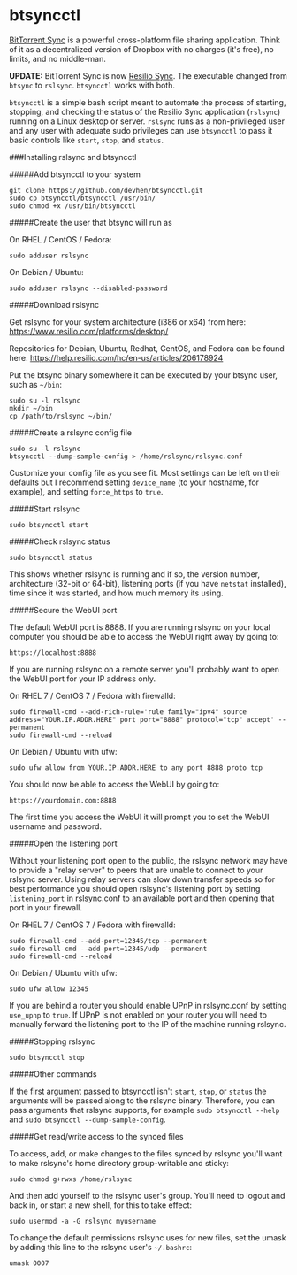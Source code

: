 btsyncctl
===========

[BitTorrent Sync](http://www.bittorrent.com/sync) is a powerful cross-platform file sharing application. Think of it as a decentralized version of Dropbox with no charges (it's free), no limits, and no middle-man.

**UPDATE:** BitTorrent Sync is now [Resilio Sync](https://www.resilio.com/platforms/desktop/). The executable changed from `btsync` to `rslsync`. `btsyncctl` works with both.

`btsyncctl` is a simple bash script meant to automate the process of starting, stopping, and checking the status of the Resilio Sync application (`rslsync`) running on a Linux desktop or server. `rslsync` runs as a non-privileged user and any user with adequate sudo privileges can use `btsyncctl` to pass it basic controls like `start`, `stop`, and `status`.

###Installing rslsync and btsyncctl


#####Add btsyncctl to your system

    git clone https://github.com/devhen/btsyncctl.git
    sudo cp btsyncctl/btsyncctl /usr/bin/
    sudo chmod +x /usr/bin/btsyncctl


#####Create the user that btsync will run as

On RHEL / CentOS / Fedora:

    sudo adduser rslsync

On Debian / Ubuntu:

    sudo adduser rslsync --disabled-password


#####Download rslsync

Get rslsync for your system architecture (i386 or x64) from here: <https://www.resilio.com/platforms/desktop/>

Repositories for Debian, Ubuntu, Redhat, CentOS, and Fedora can be found here: <https://help.resilio.com/hc/en-us/articles/206178924>

Put the btsync binary somewhere it can be executed by your btsync user, such as `~/bin`:

    sudo su -l rslsync
    mkdir ~/bin
    cp /path/to/rslsync ~/bin/


#####Create a rslsync config file

    sudo su -l rslsync
    btsyncctl --dump-sample-config > /home/rslsync/rslsync.conf

Customize your config file as you see fit. Most settings can be left on their defaults but I recommend setting `device_name` (to your hostname, for example), and setting `force_https` to `true`.

#####Start rslsync

    sudo btsyncctl start


#####Check rslsync status

    sudo btsyncctl status

This shows whether rslsync is running and if so, the version number, architecture (32-bit or 64-bit), listening ports (if you have `netstat` installed), time since it was started, and how much memory its using.


#####Secure the WebUI port


The default WebUI port is 8888. If you are running rslsync on your local computer you should be able to access the WebUI right away by going to:

    https://localhost:8888

If you are running rslsync on a remote server you'll probably want to open the WebUI port for your IP address only.

On RHEL 7 / CentOS 7 / Fedora with firewalld:

    sudo firewall-cmd --add-rich-rule='rule family="ipv4" source address="YOUR.IP.ADDR.HERE" port port="8888" protocol="tcp" accept' --permanent
    sudo firewall-cmd --reload

On Debian / Ubuntu with ufw:

    sudo ufw allow from YOUR.IP.ADDR.HERE to any port 8888 proto tcp

You should now be able to access the WebUI by going to:

    https://yourdomain.com:8888

The first time you access the WebUI it will prompt you to set the WebUI username and password.


#####Open the listening port


Without your listening port open to the public, the rslsync network may have to provide a "relay server" to peers that are unable to connect to your rslsync server. Using relay servers can slow down transfer speeds so for best performance you should open rslsync's listening port by setting `listening_port` in rslsync.conf to an available port and then opening that port in your firewall.

On RHEL 7 / CentOS 7 / Fedora with firewalld:

    sudo firewall-cmd --add-port=12345/tcp --permanent
    sudo firewall-cmd --add-port=12345/udp --permanent
    sudo firewall-cmd --reload

On Debian / Ubuntu with ufw:

    sudo ufw allow 12345

If you are behind a router you should enable UPnP in rslsync.conf by setting `use_upnp` to `true`. If UPnP is not enabled on your router you will need to manually forward the listening port to the IP of the machine running rslsync.


#####Stopping rslsync

    sudo btsyncctl stop


#####Other commands

If the first argument passed to btsyncctl isn't `start`, `stop`, or `status` the arguments will be passed along to the rslsync binary. Therefore, you can pass arguments that rslsync supports, for example `sudo btsyncctl --help` and `sudo btsyncctl --dump-sample-config`.


#####Get read/write access to the synced files


To access, add, or make changes to the files synced by rslsync you'll want to make rslsync's home directory group-writable and sticky:

    sudo chmod g+rwxs /home/rslsync

And then add yourself to the rslsync user's group. You'll need to logout and back in, or start a new shell, for this to take effect:

    sudo usermod -a -G rslsync myusername

To change the default permissions rslsync uses for new files, set the umask by adding this line to the rslsync user's `~/.bashrc`:

    umask 0007
